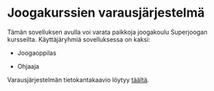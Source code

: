 # Joogakurssien varausjärjestelmä

Tämän sovelluksen avulla voi varata paikkoja joogakoulu Superjoogan kursseilta. Käyttäjäryhmiä sovelluksessa on kaksi:

* Joogaoppilas

* Ohjaaja

Varausjärjestelmän tietokantakaavio löytyy [täältä](http://yuml.me/4bc7139c.png).

